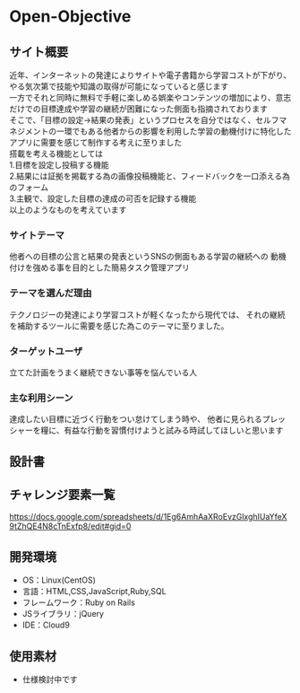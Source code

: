 # Open-Objective

## サイト概要
近年、インターネットの発達によりサイトや電子書籍から学習コストが下がり、やる気次第で技能や知識の取得が可能になっていると感じます  
一方でそれと同時に無料で手軽に楽しめる娯楽やコンテンツの増加により、意志だけでの目標達成や学習の継続が困難になった側面も指摘されております  
そこで、「目標の設定→結果の発表」というプロセスを自分ではなく、セルフマネジメントの一環でもある他者からの影響を利用した学習の動機付けに特化したアプリに需要を感じて制作する考えに至りました  
搭載を考える機能としては  
1.目標を設定し投稿する機能  
2.結果には証拠を掲載する為の画像投稿機能と、フィードバックを一口添える為のフォーム  
3.主観で、設定した目標の達成の可否を記録する機能  
以上のようなものを考えています

### サイトテーマ
他者への目標の公言と結果の発表というSNSの側面もある学習の継続への
動機付けを強める事を目的とした簡易タスク管理アプリ


### テーマを選んだ理由
テクノロジーの発達により学習コストが軽くなったから現代では、
それの継続を補助するツールに需要を感じた為このテーマに至りました。

### ターゲットユーザ
立てた計画をうまく継続できない事等を悩んでいる人


### 主な利用シーン
達成したい目標に近づく行動をつい怠けてしまう時や、
他者に見られるプレッシャーを糧に、有益な行動を習慣付けようと試みる時試してほしいと思います

## 設計書


## チャレンジ要素一覧
https://docs.google.com/spreadsheets/d/1Eg6AmhAaXRoEvzGlxghIUaYfeX9tZhQE4N8cTnExfp8/edit#gid=0

## 開発環境
- OS：Linux(CentOS)
- 言語：HTML,CSS,JavaScript,Ruby,SQL
- フレームワーク：Ruby on Rails
- JSライブラリ：jQuery
- IDE：Cloud9

## 使用素材
- 仕様検討中です